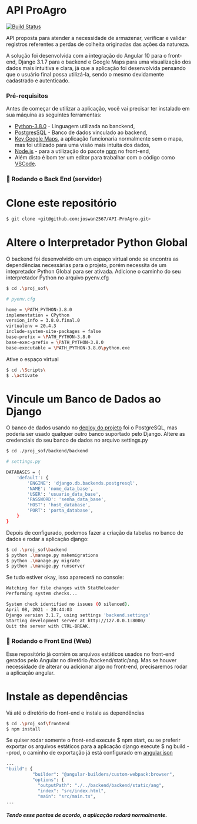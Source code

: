 # API ProAgro

[![Build Status](https://travis-ci.org/joemccann/dillinger.svg?branch=master)](https://travis-ci.org/joemccann/dillinger)

API proposta para atender a necessidade de armazenar, verificar e validar registros referentes a perdas de colheita originadas das ações da natureza.

A solução foi desenvolvida com a integração do Angular 10 para o front-end, Django 3.1.7 para o backend e Google Maps para uma visualização dos dados mais intuitiva e clara, já que a aplicação foi desenvolvida pensando que o usuário final possa utilizá-la, sendo o mesmo devidamente cadastrado e autenticado.

### Pré-requisitos

Antes de começar de utilizar a aplicação, você vai precisar ter instalado em sua máquina as seguintes ferramentas:

 - [Python-3.8.0](https://www.python.org/downloads/release/python-380/) - Linguagem utilizada no banckend, 
 - [PostgresSQL](https://www.postgresql.org/download/) - Banco de dados vinculado ao backend, 
 - [Key Google Maps](https://developers.google.com/maps/documentation/javascript/get-api-key), a aplicação funcionaria normalmente sem o mapa, mas foi utilizado para uma visão mais intuita dos dados, 
 - [Node.js]() - para a utilização do pacote [npm]() no front-end,
 - Além disto é bom ter um editor para trabalhar com o código como [VSCode](https://code.visualstudio.com/).

### 🎲 Rodando o Back End (servidor)

# Clone este repositório
```bash
$ git clone <git@github.com:joswan2567/API-ProAgro.git>
```
# Altere o Interpretador Python Global
O backend foi desenvolvido em um espaço virtual onde se encontra as dependências necessárias para o projeto, porém necessita de um intepretador Python Global para ser ativada. Adicione o caminho do seu interpretador Python no arquivo pyenv.cfg
```bash
$ cd .\proj_sof\

# pyenv.cfg

home = \PATH_PYTHON-3.8.0
implementation = CPython
version_info = 3.8.0.final.0
virtualenv = 20.4.3
include-system-site-packages = false
base-prefix = \PATH_PYTHON-3.8.0
base-exec-prefix = \PATH_PYTHON-3.8.0
base-executable = \PATH_PYTHON-3.8.0\python.exe
```
 Ative o espaço virtual 

```bash
$ cd .\Scripts\
$ .\activate
```
# Vincule um Banco de Dados ao Django
O banco de dados usando no [deploy do projeto](https://apiproagro.herokuapp.com/perdas) foi o PostgreSQL, mas poderia ser usado qualquer outro banco suportado pelo Django. Altere as credenciais do seu banco de dados no arquivo settings.py

```bash
$ cd ./proj_sof/backend/backend

# settings.py

DATABASES = {
    'default': {
        'ENGINE': 'django.db.backends.postgresql',
        'NAME': 'nome_data_base',
        'USER': 'usuario_data_base',
        'PASSWORD': 'senha_data_base',
        'HOST': 'host_database',
        'PORT': 'porta_database',
    }
}
```

Depois de configurado, podemos fazer a criação da tabelas no banco de dados e rodar a aplicação django:
```bash
$ cd .\proj_sof\backend
$ python .\manage.py makemigrations
$ python .\manage.py migrate
$ python .\manage.py runserver
```
Se tudo estiver okay, isso aparecerá no console:
```bash
Watching for file changes with StatReloader
Performing system checks...

System check identified no issues (0 silenced).
April 08, 2021 - 20:44:03
Django version 3.1.7, using settings 'backend.settings'
Starting development server at http://127.0.0.1:8000/
Quit the server with CTRL-BREAK.
```

### 🎲 Rodando o Front End (Web)
Esse repositório já contém os arquivos estáticos usados no front-end gerados pelo Angular no diretório /backend/static/ang. Mas se houver necessidade de alterar ou adicionar algo no front-end, precisaremos rodar a aplicação angular.
# Instale as dependências
Vá até o diretório do front-end e instale as dependências
```bash
$ cd .\proj_sof\frontend
$ npm install
```
Se quiser rodar somente o front-end execute $ npm start, ou se preferir exportar os arquivos estáticos para a aplicação django execute $ ng build --prod, o caminho de exportação já está configurado em [angular.json]()
```bash
...
"build": {
          "builder": "@angular-builders/custom-webpack:browser",
          "options": {
            "outputPath": "./../backend/backend/static/ang",
            "index": "src/index.html",
            "main": "src/main.ts",
...
```

##### Tendo esse pontos de acordo, a aplicação rodará normalmente.

